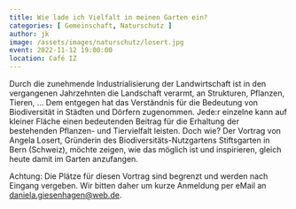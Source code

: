 ```yaml
---
title: Wie lade ich Vielfalt in meinen Garten ein?
categories: [ Gemeinschaft, Naturschutz ]
author: jk
image: /assets/images/naturschutz/losert.jpg
event: 2022-11-12 19:00:00
location: Café IZ
---
```

Durch die zunehmende Industrialisierung der Landwirtschaft ist in den vergangenen Jahrzehnten die Landschaft verarmt, an Strukturen, Pflanzen, Tieren, …
Dem entgegen hat das Verständnis für die Bedeutung von Biodiversität in Städten und Dörfern zugenommen. Jede:r einzelne kann auf kleiner Fläche einen bedeutenden Beitrag für die Erhaltung der bestehenden Pflanzen- und Tiervielfalt leisten. Doch wie? 
Der Vortrag von Angela Losert, Gründerin des Biodiversitäts-Nutzgartens Stiftsgarten in Bern (Schweiz), möchte zeigen, wie das möglich ist und inspirieren, gleich heute damit im Garten anzufangen.

Achtung: Die Plätze für diesen Vortrag sind begrenzt und werden nach Eingang vergeben. Wir bitten daher um kurze Anmeldung per eMail an [daniela.giesenhagen@web.de](mailto:daniela.giesenhagen@web.de). 